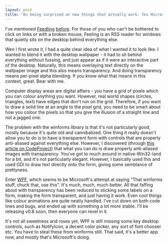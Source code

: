 ```yaml
---
layout: post
title: "On being surprised at new things that actually work. Yes Microsoft, I'm looking at you."
---
```

I've mentioned [Feedling][1] [before][2]. For those of you who can't be
bothered to click on links or with a broken mouse, Feeling is an RSS reader
for windows that quietly sits on the desktop behind everything else.

Wen I first wrote it, I had a quite clear idea of what I wanted it to look
like. I wanted to blend it with the desktop wallpaper - it had to sit behind
everything without fussing, and just appear as if it were an interactive part
of the desktop. Naturally, this means overlaying text directly on the
wallpaper image and this also means transparency. And doing transparency means
per-pixel alpha blending. If you know what that means in this context, great.
Bear with me.

Computer display areas are digital affairs - you have a grid of pixels which
you can colour anything you want. However, real world shapes (circles,
triangles, text) have edges that don't run on the grid. Therefore, if you want
to draw a solid line at an angle to the pixel grid, you need to be smart about
how you colour the pixels so that you give the illusion of a straight line and
not a jagged one.

The problem with the winforms library is that it's not particularly good,
mostly because it's quite old and cannibalized. One thing it really doesn't
allow you to do is to have a transparent form with controls that are properly
anti-aliased against everything else. However, I discovered (through [this
article on CodeProject][3]) that what you can do is draw properly anti-aliased
images with transparency. You've got to much around in native-Win32-land for a
bit, and it's not particularly elegant. However, I basically used this and
used GDI to draw text directly onto the form, giving some semblance of
prettyness.

Enter [WPF][4], which seems to be Microsoft's attempt at saying "That winforms
stuff, chuck that, use this". It's much, much, much better. All that faffing
about with transparency has been reduced to sticking some labels on a form,
making the form transparent, and just having it work. Even cool things like
colour animations are quite neatly handled. I've cut down on both code lines
and bugs, and ended up with something a lot more stable. I'll be releasing
v0.8 soon, then everyone can revel in it.

It's not all sweetness and roses yet, WPF is still missing some key desktop
controls, such as NotifyIcon, a decent color picker, any sort of font chooser
etc. You have to steal these from winforms still. That said, it's a better app
now, and mostly that's Microsoft's doing.

   [1]: /2008/02/26/feedling-an-rss-reader.html

   [2]: /2008/03/14/hooked-on-sourceforge.html

   [3]: http://www.codeproject.com/KB/GDI-plus/perpxalpha_sharp.aspx

   [4]: http://msdn.microsoft.com/en-us/library/ms754130.aspx?ppud=4
